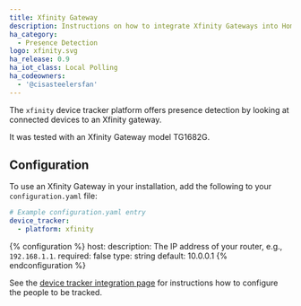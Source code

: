 ```yaml
---
title: Xfinity Gateway
description: Instructions on how to integrate Xfinity Gateways into Home Assistant.
ha_category:
  - Presence Detection
logo: xfinity.svg
ha_release: 0.9
ha_iot_class: Local Polling
ha_codeowners:
  - '@cisasteelersfan'
---
```


The `xfinity` device tracker platform offers presence detection by looking at connected devices to an Xfinity gateway.

It was tested with an Xfinity Gateway model TG1682G.

## Configuration

To use an Xfinity Gateway in your installation, add the following to your `configuration.yaml` file:

```yaml
# Example configuration.yaml entry
device_tracker:
  - platform: xfinity
```

{% configuration %}
host:
  description: The IP address of your router, e.g., `192.168.1.1`.
  required: false
  type: string
  default: 10.0.0.1
{% endconfiguration %}

See the [device tracker integration page](/integrations/device_tracker/) for instructions how to configure the people to be tracked.
